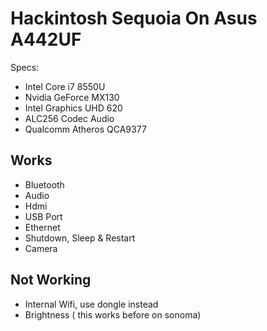 # Hackintosh Sequoia On Asus A442UF

Specs:
- Intel Core i7 8550U
- Nvidia GeForce MX130
- Intel Graphics UHD 620
- ALC256 Codec Audio
- Qualcomm Atheros QCA9377

## Works

- Bluetooth
- Audio
- Hdmi
- USB Port
- Ethernet
- Shutdown, Sleep & Restart
- Camera

## Not Working
- Internal Wifi, use dongle instead
- Brightness ( this works before on sonoma)
